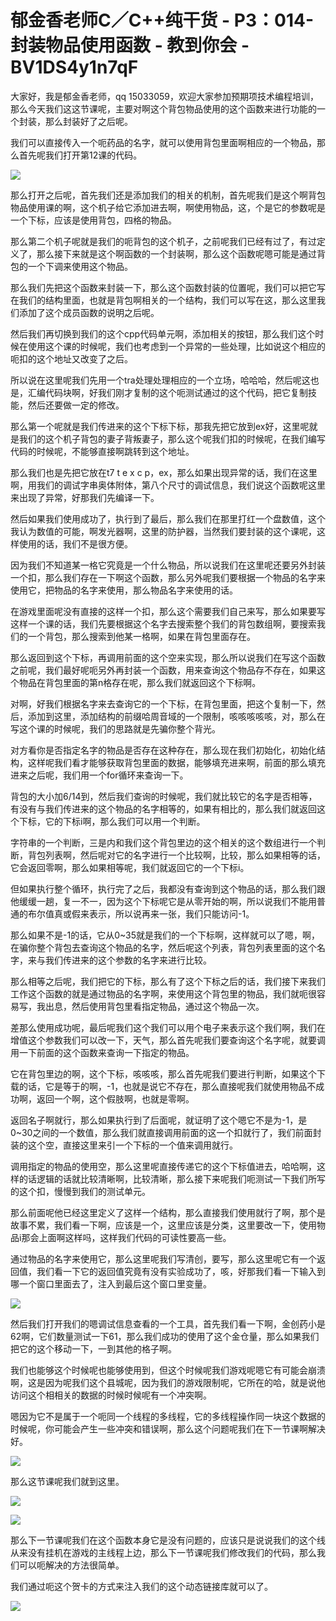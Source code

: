 # 郁金香老师C／C++纯干货 - P3：014-封装物品使用函数 - 教到你会 - BV1DS4y1n7qF

大家好，我是郁金香老师，qq 15033059，欢迎大家参加预期项技术编程培训，那么今天我们这这节课呢，主要对啊这个背包物品使用的这个函数来进行功能的一个封装，那么封装好了之后呢。

我们可以直接传入一个呃药品的名字，就可以使用背包里面啊相应的一个物品，那么首先呢我们打开第12课的代码。



![](img/b8cc82efad037f8f3ce3d9e79c51cf77_1.png)

那么打开之后呢，首先我们还是添加我们的相关的机制，首先呢我们是这个啊背包物品使用课的啊，这个机子给它添加进去啊，啊使用物品，这，个是它的参数呢是一个下标，应该是使用背包，四格的物品。

那么第二个机子呢就是我们的呃背包的这个机子，之前呢我们已经有过了，有过定义了，那么接下来就是这个啊函数的一个封装啊，那么这个函数呢嗯可能是通过背包的一个下调来使用这个物品。

那么我们先把这个函数来封装一下，那么这个函数封装的位置呢，我们可以把它写在我们的结构里面，也就是背包啊相关的一个结构，我们可以写在这，那么这里我们添加了这个成员函数的说明之后呢。

然后我们再切换到我们的这个cpp代码单元啊，添加相关的按钮，那么我们这个时候在使用这个课的时候呢，我们也考虑到一个异常的一些处理，比如说这个相应的呃扣的这个地址又改变了之后。

所以说在这里呢我们先用一个tra处理处理相应的一个立场，哈哈哈，然后呢这也是，汇编代码块啊，好我们刚才复制的这个呃测试通过的这个代码，把它复制技能，然后还要做一定的修改。

那么第一个呢就是我们传进来的这个下标下标，那我先把它放到ex好，这里呢就是我们的这个机子背包的妻子背叛妻子，那么这个呢我们扣的时候呢，在我们编写代码的时候呢，不能够直接啊跳转到这个地址。

那么我们也是先把它放在t7 t e x c p，ex，那么如果出现异常的话，我们在这里啊，用我们的调试字串奥体附体，第八个尺寸的调试信息，我们说这个函数呢这里来出现了异常，好那我们先编译一下。

然后如果我们使用成功了，执行到了最后，那么我们在那里打红一个盘数值，这个我认为数值的可能，啊发光器啊，这里的防护器，当然我们要封装的这个课呢，这样使用的话，我们不是很方便。

因为我们不知道某一格它究竟是一个什么物品，所以说我们在这里呢还要另外封装一个扣，那么我们存在一下啊这个函数，那么另外呢我们要根据一个物品的名字来使用它，把物品的名字来使用，那么物品名字来使用的话。

在游戏里面呢没有直接的这样一个扣，那么这个需要我们自己来写，那么如果要写这样一个课的话，我们先要根据这个名字去搜索整个我们的背包数组啊，要搜索我们的一个背包，那么搜索到他某一格啊，如果在背包里面存在。

那么返回到这个下标，再调用前面的这个空来实现，那么所以说我们在写这个函数之前呢，我们最好呢呃另外再封装一个函数，用来查询这个物品存不存在，如果这个物品在背包里面的第n格存在呢，那么我们就返回这个下标啊。

对啊，好我们根据名字来去查询它的一个下标，在背包里面，把这个复制一下，然后，添加到这里，添加结构的前缀哈周音域的一个限制，咳咳咳咳咳，对，那么在写这个课的时候呢，我们的思路就是先骗你整个背光。

对方看你是否指定名字的物品是否存在这种存在，那么现在我们初始化，初始化结构，这样呢我们看才能够获取背包里面的数据，能够填充进来啊，前面的那么填充进来之后呢，我们用一个for循环来查询一下。

背包的大小加6/14到，然后我们查询的时候呢，我们就比较它的名字是否相等，有没有与我们传进来的这个物品的名字相等的，如果有相比的，那么我们就返回这个下标，它的下标i啊，那么我们可以用一个判断。

字符串的一个判断，三是内和我们这个背包里边的这个相关的这个数组进行一个判断，背包列表啊，然后呢对它的名字进行一个比较啊，比较，那么如果相等的话，它会返回零啊，那么如果相等呢，我们就返回它的一个下标i。

但如果执行整个循环，执行完了之后，我都没有查询到这个物品的话，那么我们跟他缓缓一趟，复一不一，因为这个下标呢它是从零开始的啊，所以说我们不能用普通的布尔值真或假来表示，所以说再来一张，我们只能访问-1。

那么如果不是-1的话，它从0~35就是我们的一个下标啊，这样就可以了嗯，啊，在骗你整个背包去查询这个物品的名字，然后呢这个列表，背包列表里面的这个名字，来与我们传进来的这个参数的名字来进行比较。

那么相等之后呢，我们把它的下标，那么有了这个下标之后的话，我们接下来我们工作这个函数的就是通过物品的名字啊，来使用这个背包里的物品，我们就呃很容易写，我出息，然后使用背包里看指定物品，通过这个物品一次。

差那么使用成功呢，最后呢我们这个我们可以用个电子来表示这个我们啊，我们在增值这个参数我们可以改一下，天气，那么首先呢我们要查询这个名字呢，就要调用一下前面的这个函数来查询一下指定的物品。

它在背包里边的啊，这个下标，咳咳咳，那么首先呢我们要进行判断，如果这个下载的话，它是等于的啊，-1，也就是说它不存在，那么直接呢我们就使用物品不成功啊，返回一个啊，这个假肢啊，也就是零啊。

返回名子啊就行，那么如果执行到了后面呢，就证明了这个嗯它不是为-1，是0~30之间的一个数值，那么我们就直接调用前面的这一个扣就行了，我们前面封装的这个空，直接这里来引一个下标的一个值来调用就行。

调用指定的物品的使用空，那么这里呢直接传递它的这个下标值进去，哈哈啊，这样的话逻辑的话就比较清晰啊，比较清晰，那么接下来呢我们呃测试一下我们所写的这个扣，慢慢到我们的测试单元。

那么前面呢他已经这里定义了这样一个结构，那么直接我们使用就行了啊，那个是故事不累，我们看一下啊，应该是一个，这里应该是分类，这里要改一下，使用物品i那会上面啊这样吗，这样我们代码的可读性要高一些。

通过物品的名字来使用它，那么这里呢我们写清创，要写，那么这里呢它有一个返回值，我们看一下它的返回值究竟有没有实验成功了，咳，好那我们看一下输入到哪一个窗口里面去了，注入到最后这个窗口里变量。



![](img/b8cc82efad037f8f3ce3d9e79c51cf77_3.png)

然后我们打开我们的嗯调试信息查看的一个工具，首先我们看一下啊，金创药小是62啊，它们数量测试一下61，那么我们成功的使用了这个金仓量，那么如果我们把它的这个移动一下，一到其他的格子啊。

我们也能够这个时候呢也能够使用到，但这个时候呢我们游戏呢嗯它有可能会崩溃啊，这是因为呢我们这个县城呢，因为我们的游戏限制呢，它所在的哈，就是说他访问这个相相关的数据的时候时候呢有一个冲突啊。

嗯因为它不是属于一个呃同一个线程的多线程，它的多线程操作同一块这个数据的时候呢，你可能会产生一些冲突和错误啊，那么这个问题呢我们在下一节课啊解决好。



![](img/b8cc82efad037f8f3ce3d9e79c51cf77_5.png)

那么这节课呢我们就到这里。

![](img/b8cc82efad037f8f3ce3d9e79c51cf77_7.png)

![](img/b8cc82efad037f8f3ce3d9e79c51cf77_8.png)

那么下一节课呢我们在这个函数本身它是没有问题的，应该只是说说我们的这个线从来没有挂机在游戏的主线程上边，那么下一节课呢我们修改我们的代码，那么我们可以呃解决的方法很简单。

我们通过呃这个贺卡的方式来注入我们的这个动态链接库就可以了。

![](img/b8cc82efad037f8f3ce3d9e79c51cf77_10.png)